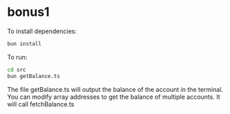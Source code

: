 # bonus1

To install dependencies:

```bash
bun install
```

To run:

```bash
cd src
bun getBalance.ts
```

The file getBalance.ts will output the balance of the account in the terminal. 
You can modify array addresses to get the balance of multiple accounts. 
It will call fetchBalance.ts

